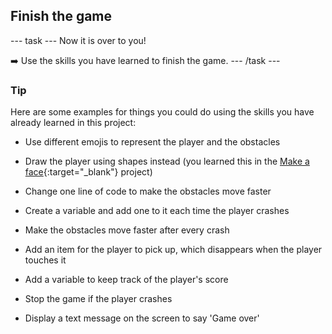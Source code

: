 <h2 class="c-project-heading--task">Finish the game</h2>

--- task ---
Now it is over to you! 

➡️ Use the skills you have learned to finish the game.
--- /task --- 
 

<div class="c-project-callout c-project-callout--tip">

### Tip

Here are some examples for things you could do using the skills you have already learned in this project:

- Use different emojis to represent the player and the obstacles
- Draw the player using shapes instead (you learned this in the [Make a face](https://projects.raspberrypi.org/en/projects/editor-make-a-face/editor){:target="_blank"} project)

- Change one line of code to make the obstacles move faster
- Create a variable and add one to it each time the player crashes
- Make the obstacles move faster after every crash

- Add an item for the player to pick up, which disappears when the player touches it
- Add a variable to keep track of the player's score

- Stop the game if the player crashes
- Display a text message on the screen to say 'Game over' 

</div>
